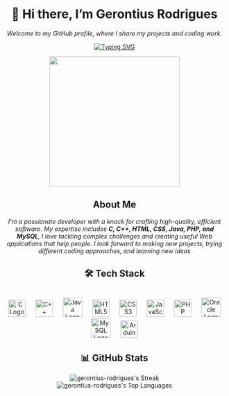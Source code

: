 <div align="center">
  
# 👋 Hi there, I’m Gerontius Rodrigues
*Welcome to my GitHub profile, where I share my projects and coding work.*

[![Typing SVG](https://readme-typing-svg.herokuapp.com?font=Pixelify+Sans&size=30&duration=4500&pause=1000&color=1DD71D&background=02230020&center=true&vCenter=true&width=500&lines=🎯+Aspiring+Software+Engineer;🤖+AI++Enthusiast+;🔍+Exploring+New+Technologies)](https://git.io/typing-svg)

<img width="300" src="https://raw.githubusercontent.com/TheDudeThatCode/TheDudeThatCode/master/Assets/Developer.gif" />


## About Me</h2>
*I'm a passionate developer with a knack for crafting high-quality, efficient software. My expertise includes **C, C++, HTML, CSS, Java, PHP, and MySQL**, I love tackling complex challenges and  creating useful Web applications that help people.
I look forward to making new projects, trying different coding approaches, and learning new ideas*
## 🛠 Tech Stack
<br>
  <img src="https://cdn.jsdelivr.net/gh/devicons/devicon/icons/c/c-original.svg" height="40" alt="C Logo" />
  <img width="15" />
  <img src="https://cdn.jsdelivr.net/gh/devicons/devicon/icons/cplusplus/cplusplus-original.svg" height="40" alt="C++ Logo" />
  <img width="15" />
  <img src="https://cdn.jsdelivr.net/gh/devicons/devicon/icons/java/java-original-wordmark.svg" height="45" alt="Java Logo" />
  <img width="15" />
  <img src="https://cdn.jsdelivr.net/gh/devicons/devicon/icons/html5/html5-original.svg" height="40" alt="HTML5 Logo" />
  <img width="15" />  
  <img src="https://cdn.jsdelivr.net/gh/devicons/devicon/icons/css3/css3-original.svg" height="40" alt="CSS3 Logo" />
  <img width="15" />
  <img src="https://cdn.jsdelivr.net/gh/devicons/devicon/icons/javascript/javascript-original.svg" height="40" alt="JavaScript Logo" />
  <img width="15" />
  <img src="https://cdn.jsdelivr.net/gh/devicons/devicon/icons/php/php-original.svg" height="40" alt="PHP Logo" />
  <img width="15" />
  <img src="https://cdn.jsdelivr.net/gh/devicons/devicon/icons/oracle/oracle-original.svg" height="45" alt="Oracle Logo" />
  <img width="15" />
  <img src="https://cdn.jsdelivr.net/gh/devicons/devicon/icons/mysql/mysql-original-wordmark.svg" height="45" alt="MySQL Logo" />
  <img width="15" />
  <img src="https://cdn.jsdelivr.net/gh/devicons/devicon/icons/arduino/arduino-original-wordmark.svg" height="40" alt="Arduino Logo" />
  <img width="15" />
  <br>

## 📊 GitHub Stats
![gerontius-rodrigues's Streak](https://github-readme-streak-stats.herokuapp.com/?user=gerontius-rodrigues&theme=chartreuse-dark&hide_border=true&card_width=500)      
![gerontius-rodrigues's Top Languages](https://github-readme-stats.vercel.app/api/top-langs/?username=gerontius-rodrigues&theme=chartreuse-dark&show_icons=true&hide_border=true&layout=compact&card_width=500)

</div>          
